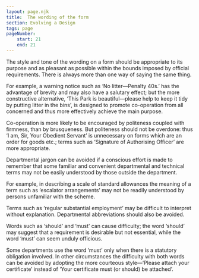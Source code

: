 ```yaml
---
layout: page.njk
title:  The wording of the form
section: Evolving a Design
tags: page
pageNumber:
    start: 21
    end: 21
---
```


The style and tone of the wording on a form should be appropriate to its purpose and as pleasant as possible within the bounds imposed by official requirements. There is always more than one way of saying the same thing.

For example, a warning notice such as ‘No litter&mdash;Penalty 40s.’ has the advantage of brevity and may also have a salutary effect; but the more constructive alternative, ‘This Park is beautiful—please help to keep it tidy by putting litter in the bins’, is designed to promote co-operation from all concerned and thus more effectively achieve the main purpose.

Co-operation is more likely to be encouraged by politeness coupled with firmness, than by brusqueness. But politeness should not be overdone: thus ‘I am, Sir, Your Obedient Servant’ is unnecessary on forms which are an order for goods etc.; terms such as ‘Signature of Authorising Officer’ are more appropriate.

Departmental jargon can be avoided if a conscious effort is made to remember that some familiar and convenient departmental and technical terms may not be easily understood by those outside the department.

For example, in describing a scale of standard allowances the meaning of a term such as ‘escalator arrangements’ may not be readily understood by persons unfamiliar with the scheme.

Terms such as ‘regular substantial employment’ may be difficult to interpret without explanation. Departmental abbreviations should also be avoided.

Words such as ‘should’ and ‘must’ can cause difficulty; the word ‘should’ may suggest that a requirement is desirable but not essential, while the word ‘must’ can seem unduly officious.

Some departments use the word ‘must’ only when there is a statutory obligation involved. In other circumstances the difficulty with both words can be avoided by adopting the more courteous style—‘Please attach your certificate’ instead of ‘Your certificate must (or should) be attached’.
